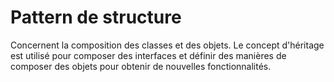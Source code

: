# Pattern de structure 
Concernent la composition des classes et des objets. Le concept d'héritage est utilisé pour composer des interfaces et définir des manières de composer des objets pour obtenir de nouvelles fonctionnalités.